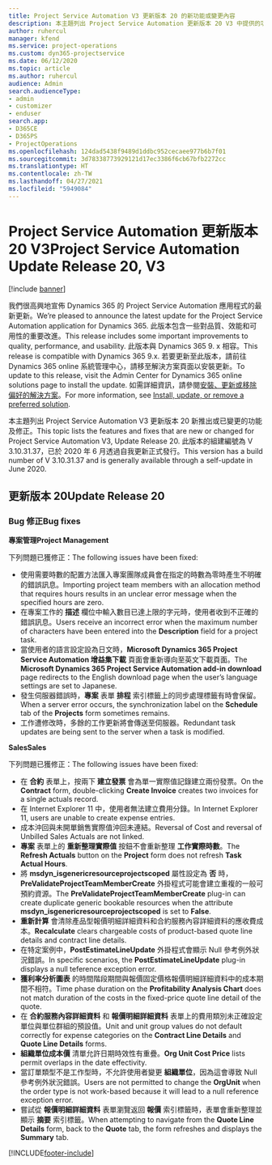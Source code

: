 ```yaml
---
title: Project Service Automation V3 更新版本 20 的新功能或變更內容
description: 本主題列出 Project Service Automation 更新版本 20 V3 中提供的功能和修正
author: ruhercul
manager: kfend
ms.service: project-operations
ms.custom: dyn365-projectservice
ms.date: 06/12/2020
ms.topic: article
ms.author: ruhercul
audience: Admin
search.audienceType:
- admin
- customizer
- enduser
search.app:
- D365CE
- D365PS
- ProjectOperations
ms.openlocfilehash: 124dad5438f9489d1ddbc952cecaee977b6b7f01
ms.sourcegitcommit: 3d78338773929121d17ec3386f6cb67bfb2272cc
ms.translationtype: HT
ms.contentlocale: zh-TW
ms.lasthandoff: 04/27/2021
ms.locfileid: "5949084"
---
```

# <a name="project-service-automation-update-release-20-v3"></a><span data-ttu-id="11639-103">Project Service Automation 更新版本 20 V3</span><span class="sxs-lookup"><span data-stu-id="11639-103">Project Service Automation Update Release 20, V3</span></span>

[!include [banner](../includes/psa-now-project-operations.md)]

<span data-ttu-id="11639-104">我們很高興地宣佈 Dynamics 365 的 Project Service Automation 應用程式的最新更新。</span><span class="sxs-lookup"><span data-stu-id="11639-104">We’re pleased to announce the latest update for the Project Service Automation application for Dynamics 365.</span></span> <span data-ttu-id="11639-105">此版本包含一些對品質、效能和可用性的重要改進。</span><span class="sxs-lookup"><span data-stu-id="11639-105">This release includes some important improvements to quality, performance, and usability.</span></span> <span data-ttu-id="11639-106">此版本與 Dynamics 365 9. x 相容。</span><span class="sxs-lookup"><span data-stu-id="11639-106">This release is compatible with Dynamics 365 9.x.</span></span> <span data-ttu-id="11639-107">若要更新至此版本，請前往 Dynamics 365 online 系統管理中心，請移至解決方案頁面以安裝更新。</span><span class="sxs-lookup"><span data-stu-id="11639-107">To update to this release, visit the Admin Center for Dynamics 365 online solutions page to install the update.</span></span> <span data-ttu-id="11639-108">如需詳細資訊，請參閱[安裝、更新或移除偏好的解決方案](/power-platform/admin/install-remove-preferred-solution)。</span><span class="sxs-lookup"><span data-stu-id="11639-108">For more information, see [Install, update, or remove a preferred solution](/power-platform/admin/install-remove-preferred-solution).</span></span>

<span data-ttu-id="11639-109">本主題列出 Project Service Automation V3 更新版本 20 新推出或已變更的功能及修正。</span><span class="sxs-lookup"><span data-stu-id="11639-109">This topic lists the features and fixes that are new or changed for Project Service Automation V3, Update Release 20.</span></span> <span data-ttu-id="11639-110">此版本的組建編號為 V 3.10.31.37，已於 2020 年 6 月透過自我更新正式發行。</span><span class="sxs-lookup"><span data-stu-id="11639-110">This version has a build number of V 3.10.31.37 and is generally available through a self-update in June 2020.</span></span>

## <a name="update-release-20"></a><span data-ttu-id="11639-111">更新版本 20</span><span class="sxs-lookup"><span data-stu-id="11639-111">Update Release 20</span></span>

### <a name="bug-fixes"></a><span data-ttu-id="11639-112">Bug 修正</span><span class="sxs-lookup"><span data-stu-id="11639-112">Bug fixes</span></span>

<span data-ttu-id="11639-113">**專案管理**</span><span class="sxs-lookup"><span data-stu-id="11639-113">**Project Management**</span></span>

<span data-ttu-id="11639-114">下列問題已獲修正：</span><span class="sxs-lookup"><span data-stu-id="11639-114">The following issues have been fixed:</span></span>

- <span data-ttu-id="11639-115">使用需要時數的配置方法匯入專案團隊成員會在指定的時數為零時產生不明確的錯誤訊息。</span><span class="sxs-lookup"><span data-stu-id="11639-115">Importing project team members with an allocation method that requires hours results in an unclear error message when the specified hours are zero.</span></span>
- <span data-ttu-id="11639-116">在專案工作的 **描述** 欄位中輸入數目已達上限的字元時，使用者收到不正確的錯誤訊息。</span><span class="sxs-lookup"><span data-stu-id="11639-116">Users receive an incorrect error when the maximum number of characters have been entered into the **Description** field for a project task.</span></span>
- <span data-ttu-id="11639-117">當使用者的語言設定設為日文時，**Microsoft Dynamics 365 Project Service Automation 增益集下載** 頁面會重新導向至英文下載頁面。</span><span class="sxs-lookup"><span data-stu-id="11639-117">The **Microsoft Dynamics 365 Project Service Automation add-in download** page redirects to the English download page when the user’s language settings are set to Japanese.</span></span>
- <span data-ttu-id="11639-118">發生伺服器錯誤時，**專案** 表單 **排程** 索引標籤上的同步處理標籤有時會保留。</span><span class="sxs-lookup"><span data-stu-id="11639-118">When a server error occurs, the synchronization label on the **Schedule** tab of the **Projects** form sometimes remains.</span></span>
- <span data-ttu-id="11639-119">工作遭修改時，多餘的工作更新將會傳送至伺服器。</span><span class="sxs-lookup"><span data-stu-id="11639-119">Redundant task updates are being sent to the server when a task is modified.</span></span>

<span data-ttu-id="11639-120">**Sales**</span><span class="sxs-lookup"><span data-stu-id="11639-120">**Sales**</span></span>

<span data-ttu-id="11639-121">下列問題已獲修正：</span><span class="sxs-lookup"><span data-stu-id="11639-121">The following issues have been fixed:</span></span>

- <span data-ttu-id="11639-122">在 **合約** 表單上，按兩下 **建立發票** 會為單一實際值記錄建立兩份發票。</span><span class="sxs-lookup"><span data-stu-id="11639-122">On the **Contract** form, double-clicking **Create Invoice** creates two invoices for a single actuals record.</span></span>
- <span data-ttu-id="11639-123">在 Internet Explorer 11 中，使用者無法建立費用分錄。</span><span class="sxs-lookup"><span data-stu-id="11639-123">In Internet Explorer 11, users are unable to create expense entries.</span></span>
- <span data-ttu-id="11639-124">成本沖回與未開單銷售實際值沖回未連結。</span><span class="sxs-lookup"><span data-stu-id="11639-124">Reversal of Cost and reversal of Unbilled Sales Actuals are not linked.</span></span>
- <span data-ttu-id="11639-125">**專案** 表單上的 **重新整理實際值** 按鈕不會重新整理 **工作實際時數**。</span><span class="sxs-lookup"><span data-stu-id="11639-125">The **Refresh Actuals** button on the **Project** form does not refresh **Task Actual Hours**.</span></span>
- <span data-ttu-id="11639-126">將 **msdyn_isgenericresourceprojectscoped** 屬性設定為 **否** 時，**PreValidateProjectTeamMemberCreate** 外掛程式可能會建立重複的一般可預約資源。</span><span class="sxs-lookup"><span data-stu-id="11639-126">The **PreValidateProjectTeamMemberCreate** plug-in can create duplicate generic bookable resources when the attribute **msdyn_isgenericresourceprojectscoped** is set to **False**.</span></span>
- <span data-ttu-id="11639-127">**重新計算** 會清除產品型報價明細詳細資料和合約服務內容詳細資料的應收費成本。</span><span class="sxs-lookup"><span data-stu-id="11639-127">**Recalculate** clears chargeable costs of product-based quote line details and contract line details.</span></span>
- <span data-ttu-id="11639-128">在特定案例中，**PostEstimateLineUpdate** 外掛程式會顯示 Null 參考例外狀況錯誤。</span><span class="sxs-lookup"><span data-stu-id="11639-128">In specific scenarios, the **PostEstimateLineUpdate** plug-in displays a null teference exception error.</span></span>
- <span data-ttu-id="11639-129">**獲利率分析圖表** 的時間階段期間與報價固定價格報價明細詳細資料中的成本期間不相符。</span><span class="sxs-lookup"><span data-stu-id="11639-129">Time phase duration on the **Profitability Analysis Chart** does not match duration of the costs in the fixed-price quote line detail of the quote.</span></span>
- <span data-ttu-id="11639-130">在 **合約服務內容詳細資料** 和 **報價明細詳細資料** 表單上的費用類別未正確設定單位與單位群組的預設值。</span><span class="sxs-lookup"><span data-stu-id="11639-130">Unit and unit group values do not default correctly for expense categories on the **Contract Line Details** and **Quote Line Details** forms.</span></span>
- <span data-ttu-id="11639-131">**組織單位成本價** 清單允許日期時效性有重疊。</span><span class="sxs-lookup"><span data-stu-id="11639-131">**Org Unit Cost Price** lists permit overlaps in the date effectivity.</span></span>
- <span data-ttu-id="11639-132">當訂單類型不是工作型時，不允許使用者變更 **組織單位**，因為這會導致 Null 參考例外狀況錯誤。</span><span class="sxs-lookup"><span data-stu-id="11639-132">Users are not permitted to change the **OrgUnit** when the order type is not work-based because it will lead to a null reference exception error.</span></span>
- <span data-ttu-id="11639-133">嘗試從 **報價明細詳細資料** 表單瀏覽返回 **報價** 索引標籤時，表單會重新整理並顯示 **摘要** 索引標籤。</span><span class="sxs-lookup"><span data-stu-id="11639-133">When attempting to navigate from the **Quote Line Details** form, back to the **Quote** tab, the form refreshes and displays the **Summary** tab.</span></span>


[!INCLUDE[footer-include](../includes/footer-banner.md)]